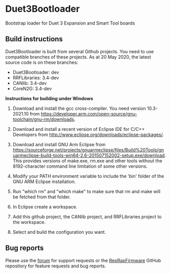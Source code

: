 # Duet3Bootloader
Bootstrap loader for Duet 3 Expansion and Smart Tool boards
 
## Build instructions

Duet3Bootloader is built from several Github projects. You need to use compatible branches of these projects. As at 20 May 2020, the latest source code is on these branches:

- Duet3Bootloader: dev
- RRFLibraries: 3.4-dev
- CANlib: 3.4-dev
- CoreN2G: 3.4-dev

**Instructions for building under Windows**

1. Download and install the gcc cross-compiler. You need version 10.3-2021.10 from https://developer.arm.com/open-source/gnu-toolchain/gnu-rm/downloads.

2. Download and install a recent version of Eclipse IDE for C/C++ Developers from http://www.eclipse.org/downloads/eclipse-packages/.

3. Download and install GNU Arm Eclipse from https://sourceforge.net/projects/gnuarmeclipse/files/Build%20Tools/gnuarmeclipse-build-tools-win64-2.6-201507152002-setup.exe/download. This provides versions of make.exe, rm.exe and other tools without the 8192-character command line limitation of some other versions.

4. Modify your PATH environment variable to include the 'bin' folder of the GNU ARM Eclipse installation.

5. Run "which rm" and "which make" to make sure that rm and make will be fetched from that folder.

6. In Eclipse create a workspace.

7. Add this github project, the CANlib project, and RRFLibraries project to the workspace.

8. Select and build the configuration you want.

## Bug reports

Please use the [forum](https://forum.duet3d.com) for support requests or the [RepRapFirmware](https://github.com/Duet3D/RepRapFirmware) GitHub repository for feature requests and bug reports.
